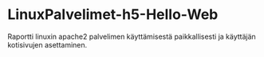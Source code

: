 # LinuxPalvelimet-h5-Hello-Web
Raportti linuxin apache2 palvelimen käyttämisestä paikkallisesti ja käyttäjän kotisivujen asettaminen.
